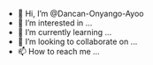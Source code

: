 - 👋 Hi, I’m @Dancan-Onyango-Ayoo
- 👀 I’m interested in ...
- 🌱 I’m currently learning ...
- 💞️ I’m looking to collaborate on ...
- 📫 How to reach me ...

<!---
Dancan-Onyango-Ayoo/Dancan-Onyango-Ayoo is a ✨ special ✨ repository because its `README.md` (this file) appears on your GitHub profile.
You can click the Preview link to take a look at your changes.
--->
